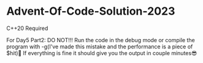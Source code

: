 # Advent-Of-Code-Solution-2023

C++20 Required

For Day5 Part2:
DO NOT!!! Run the code in the debug mode or compile the program with -g(I've made this mistake and the performance is a piece of $hit)🤬
If everything is fine it should give you the output in couple minutes😎
